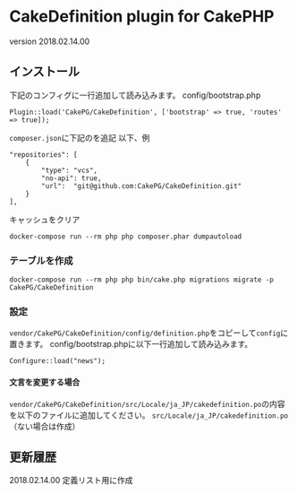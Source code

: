 # CakeDefinition plugin for CakePHP

version 2018.02.14.00

## インストール

下記のコンフィグに一行追加して読み込みます。
config/bootstrap.php
```
Plugin::load('CakePG/CakeDefinition', ['bootstrap' => true, 'routes' => true]);
```

`composer.json`に下記のを追記
以下、例
```
"repositories": [
    {
        "type": "vcs",
        "no-api": true,
        "url":  "git@github.com:CakePG/CakeDefinition.git"
    }
],
```

キャッシュをクリア
```
docker-compose run --rm php php composer.phar dumpautoload
```

### テーブルを作成
```
docker-compose run --rm php php bin/cake.php migrations migrate -p CakePG/CakeDefinition
```

### 設定

`vendor/CakePG/CakeDefinition/config/definition.php`をコピーして`config`に置きます。
config/bootstrap.phpに以下一行追加して読み込みます。
```
Configure::load("news");
```

#### 文言を変更する場合
`vendor/CakePG/CakeDefinition/src/Locale/ja_JP/cakedefinition.po`の内容を以下のファイルに追加してください。
`src/Locale/ja_JP/cakedefinition.po`（ない場合は作成）

## 更新履歴

2018.02.14.00 定義リスト用に作成
